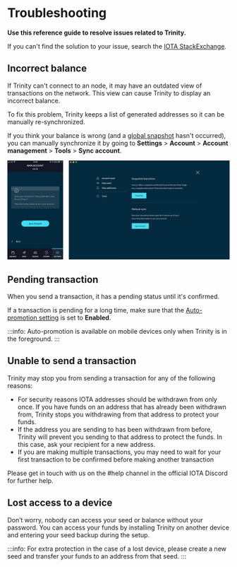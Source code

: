 # Troubleshooting

**Use this reference guide to resolve issues related to Trinity.**

If you can't find the solution to your issue, search the [IOTA StackExchange](https://iota.stackexchange.com/).

## Incorrect balance

If Trinity can't connect to an node, it may have an outdated view of transactions on the network. This view can cause Trinity to display an incorrect balance.

To fix this problem, Trinity keeps a list of generated addresses so it can be manually re-synchronized.

If you think your balance is wrong (and a [global snapshot](../how-to-guides/perform-a-snapshot-transition.md) hasn't occurred), you can manually synchronize it by going to **Settings** > **Account** > **Account management** > **Tools** > **Sync account**.

![Manual update](../images/sync.jpg) 

## Pending transaction

When you send a transaction, it has a pending status until it's confirmed.

If a transaction is pending for a long time, make sure that the [Auto-promotion setting](../how-to-guides/change-the-advanced-settings.md) is set to **Enabled**.

:::info:
Auto-promotion is available on mobile devices only when Trinity is in the foreground.
:::

## Unable to send a transaction

Trinity may stop you from sending a transaction for any of the following reasons:

* For security reasons IOTA addresses should be withdrawn from only once. If you have funds on an address that has already been withdrawn from, Trinity stops you withdrawing from that address to protect your funds.
* If the address you are sending to has been withdrawn from before, Trinity will prevent you sending to that address to protect the funds. In this case, ask your recipient for a new address.
* If you are making multiple transactions, you may need to wait for your first transaction to be confirmed before making another transaction
  
Please get in touch with us on the #help channel in the official IOTA Discord for further help.

## Lost access to a device

Don’t worry, nobody can access your seed or balance without your password. You can access your funds by installing Trinity on another device and entering your seed backup during the setup.

:::info:
For extra protection in the case of a lost device, please create a new seed and transfer your funds to an address from that seed.
:::
